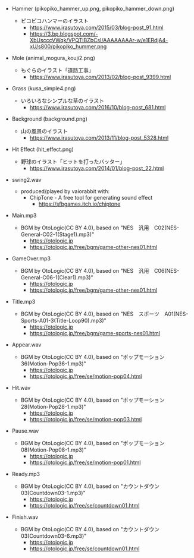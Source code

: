 *   Hammer (pikopiko_hammer_up.png, pikopiko_hammer_down.png)
    *   ピコピコハンマーのイラスト
        *   <https://www.irasutoya.com/2015/03/blog-post_91.html>
        *   <https://3.bp.blogspot.com/-XbUscccVWqk/VPQTlBZbCsI/AAAAAAAAr-w/e1ERdjA4-xU/s800/pikopiko_hummer.png>
*   Mole (animal_mogura_kouji2.png)
    *   もぐらのイラスト「道路工事」
        *   <https://www.irasutoya.com/2013/02/blog-post_9399.html>
*   Grass (kusa_simple4.png)
    *   いろいろなシンプルな草のイラスト
        *   <https://www.irasutoya.com/2016/10/blog-post_681.html>
*   Background (background.png)
    *   山の風景のイラスト
        *   <https://www.irasutoya.com/2013/11/blog-post_5328.html>
*   Hit Effect (hit_effect.png)
    *   野球のイラスト「ヒットを打ったバッター」
        *   <https://www.irasutoya.com/2014/01/blog-post_22.html>

*   swing2.wav
    *   produced/played by vaiorabbit with:
        *   ChipTone - A free tool for generating sound effect
            *   <https://sfbgames.itch.io/chiptone>
*   Main.mp3
    *   BGM by OtoLogic(CC BY 4.0), based on "NES　汎用　C02(NES-General-C02-1(Stage1).mp3)"
        *   <https://otologic.jp>
        *   <https://otologic.jp/free/bgm/game-other-nes01.html>
*   GameOver.mp3
    *   BGM by OtoLogic(CC BY 4.0), based on "NES　汎用　C06(NES-General-C06-1(Clear1).mp3)"
        *   <https://otologic.jp>
        *   <https://otologic.jp/free/bgm/game-other-nes01.html>
*   Title.mp3
    *   BGM by OtoLogic(CC BY 4.0), based on "NES　スポーツ　A01(NES-Sports-A01-3(Title-Loop90).mp3)"
        *   <https://otologic.jp>
        *   <https://otologic.jp/free/bgm/game-sports-nes01.html>
*   Appear.wav
    *   BGM by OtoLogic(CC BY 4.0), based on "ポップモーション36(Motion-Pop36-1.mp3)"
        *   <https://otologic.jp>
        *   <https://otologic.jp/free/se/motion-pop04.html>
*   Hit.wav
    *   BGM by OtoLogic(CC BY 4.0), based on "ポップモーション28(Motion-Pop28-1.mp3)"
        *   <https://otologic.jp>
        *   <https://otologic.jp/free/se/motion-pop03.html>
*   Pause.wav
    *   BGM by OtoLogic(CC BY 4.0), based on "ポップモーション08(Motion-Pop08-1.mp3)"
        *   <https://otologic.jp>
        *   <https://otologic.jp/free/se/motion-pop01.html>
*   Ready.mp3
    *   BGM by OtoLogic(CC BY 4.0), based on "カウントダウン03(Countdown03-1.mp3)"
        *   <https://otologic.jp>
        *   <https://otologic.jp/free/se/countdown01.html>
*   Finish.wav
    *   BGM by OtoLogic(CC BY 4.0), based on "カウントダウン03(Countdown03-6.mp3)"
        *   <https://otologic.jp>
        *   <https://otologic.jp/free/se/countdown01.html>
